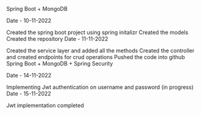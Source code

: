 Spring Boot + MongoDB

Date - 10-11-2022

Created the spring boot project using spring initalizr
Created the models
Created the repository
Date - 11-11-2022

Created the service layer and added all the methods
Created the controller and created endpoints for crud operations
Pushed the code into github
Spring Boot + MongoDB + Spring Security

Date - 14-11-2022

Implementing Jwt authentication on username and password (in progress)
Date - 15-11-2022

Jwt implementation completed
